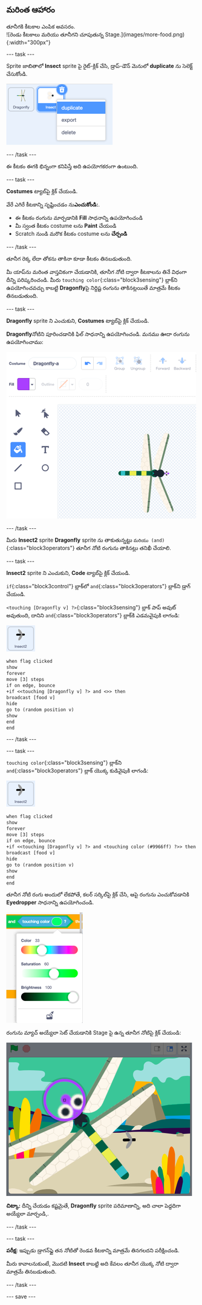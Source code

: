 ## మరింత ఆహారం

<div style="display: flex; flex-wrap: wrap">
<div style="flex-basis: 200px; flex-grow: 1; margin-right: 15px;">
తూనీగకి కీటకాల ఎంపిక అవసరం.
</div>
<div>
![రెండు కీటకాలు మరియు తూనీగని చూపుతున్న Stage.](images/more-food.png){:width="300px"}
</div>
</div>

--- task ---

Sprite జాబితాలో **Insect** sprite పై రైట్-క్లిక్ చేసి, డ్రాప్-డౌన్ మెనులో **duplicate** ను సెలెక్ట్ చేసుకోండి.

![ఇన్సెక్ట్ sprite తో గల Sprite జాబితా ఎంపిక చేయబడింది మరియు మెనులో 'duplicate' హైలైట్ చేయబడింది.](images/duplicate-insect.png)

--- /task ---

ఈ కీటకం ఈగకి భిన్నంగా కనిపిస్తే అది ఉపయోగకరంగా ఉంటుంది.

--- task ---

**Costumes** ట్యాబ్‌పై క్లిక్ చేయండి.

వేరే ఎగిరే కీటకాన్ని సృష్టించడం ను**ఎంచుకోండి:**.
+ ఈ కీటకం రంగును మార్చడానికి **Fill** సాధనాన్ని ఉపయోగించండి
+ మీ స్వంత కీటకం costume లను **Paint** చేయండి
+ Scratch నుండి మరొక కీటకం costume లను **చేర్చండి**

--- /task ---

తూనీగ రెక్క లేదా తోకను తాకినా కూడా కీటకం తినబడుతుంది.

మీ యాప్‌ను మరింత వాస్తవికంగా చేయడానికి, తూనీగ నోటి ద్వారా కీటకాలను తినే విధంగా దీన్ని పరిష్కరించండి. మీరు `touching color`{:class="block3sensing"} బ్లాక్‌ని ఉపయోగించవచ్చు కాబట్టి **Dragonfly**పై నిర్దిష్ట రంగును తాకినట్లయితే మాత్రమే కీటకం తినబడుతుంది.

--- task ---

**Dragonfly** sprite ని ఎంచుకుని, **Costumes** ట్యాబ్‌పై క్లిక్ చేయండి.

**Dragonfly**నోటిని పూరించడానికి ఫిల్ సాధనాన్ని ఉపయోగించండి. మనము ఊదా రంగును ఉపయోగించాము:

![ఫిల్ టూల్‌తో పెయింట్ ఎడిటర్ ఎంపిక చేయబడింది మరియు ఊదా రంగు నోటితో తూనీగ costume.](images/dragonfly-mouth-colour.png)

--- /task ---

మీరు **Insect2** sprite **Dragonfly** sprite ను తాకుతున్నట్టు `మరియు (and)`{:class="block3operators"} తూనీగ నోటి రంగును తాకినట్లు తనిఖీ చేయాలి.

--- task ---

**Insect2** sprite ని ఎంచుకుని, **Code** ట్యాబ్‌పై క్లిక్ చేయండి.

`if`{:class="block3control"} బ్లాక్‌లో `and`{:class="block3operators"} బ్లాక్‌ని డ్రాగ్ చేయండి.

`<touching [Dragonfly v] ?>`{:class="block3sensing"} బ్లాక్ పాప్ అవుట్ అవుతుంది, దానిని `and`{:class="block3operators"} బ్లాక్‌కి ఎడమవైపుకి లాగండి:

![](images/insect2-icon.png)

```blocks3
when flag clicked
show
forever
move [3] steps 
if on edge, bounce
+if <<touching [Dragonfly v] ?> and <>> then
broadcast [food v]
hide
go to (random position v)
show
end
end
```

--- /task ---

--- task ---

`touching color`{:class="block3sensing"} బ్లాక్‌ని `and`{:class="block3operators"} బ్లాక్‌ యొక్క కుడివైపుకి లాగండి:

![](images/insect2-icon.png)

```blocks3
when flag clicked
show
forever
move [3] steps
if on edge, bounce
+if <<touching [Dragonfly v] ?> and <touching color (#9966ff) ?>> then
broadcast [food v]
hide
go to (random position v)
show
end
end
```

తూనీగ నోటి రంగు అందులో లేకపోతే, కలర్ సర్కిల్‌పై క్లిక్ చేసి, ఆపై రంగును ఎంచుకోవడానికి **Eyedropper** సాధనాన్ని ఉపయోగించండి.

![eyedropper సాధనంతో కలర్ సర్కిల్ మెను.](images/colour-eyedropper.png)

రంగును మ్యాచ్ అయ్యేలా సెట్ చేయడానికి Stage పై ఉన్న తూనీగ నోటిపై క్లిక్ చేయండి:

![కలర్ సెలెక్ట్ హైలైటర్‌ కల eyedropper సాధనం తూనీగ యొక్క ఊదారంగు నోటిపై తేలియాడుతుంది.](images/colour-select.png)

**చిట్కా:** దీన్ని చేయడం కష్టమైతే, **Dragonfly** sprite పరిమాణాన్ని, అది చాలా పెద్దదిగా అయ్యేలా మార్చండి,.

--- /task ---

--- task ---

**పరీక్ష:** ఇప్పుడు డ్రాగన్‌ఫ్లై తన నోటితో రెండవ కీటకాన్ని మాత్రమే తినగలదని పరీక్షించండి.

మీరు కావాలనుకుంటే, మొదటి **Insect** కాబట్టి అది కేవలం తూనీగ యొక్క నోటి ద్వారా మాత్రమే తినబడుతుంది.

--- /task ---

--- save ---

